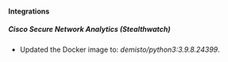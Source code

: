 #### Integrations
##### Cisco Secure Network Analytics (Stealthwatch)
- Updated the Docker image to: *demisto/python3:3.9.8.24399*.
